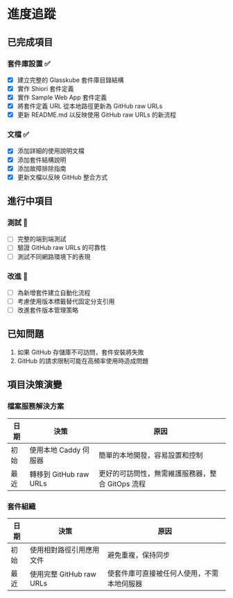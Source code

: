 # 進度追蹤

## 已完成項目

### 套件庫設置 ✅
- [x] 建立完整的 Glasskube 套件庫目錄結構
- [x] 實作 Shiori 套件定義
- [x] 實作 Sample Web App 套件定義
- [x] 將套件定義 URL 從本地路徑更新為 GitHub raw URLs
- [x] 更新 README.md 以反映使用 GitHub raw URLs 的新流程

### 文檔 ✅
- [x] 添加詳細的使用說明文檔
- [x] 添加套件結構說明
- [x] 添加故障排除指南
- [x] 更新文檔以反映 GitHub 整合方式

## 進行中項目

### 測試 🔄
- [ ] 完整的端到端測試
- [ ] 驗證 GitHub raw URLs 的可靠性
- [ ] 測試不同網路環境下的表現

### 改進 🔄
- [ ] 為新增套件建立自動化流程
- [ ] 考慮使用版本標籤替代固定分支引用
- [ ] 改進套件版本管理策略

## 已知問題

1. 如果 GitHub 存儲庫不可訪問，套件安裝將失敗
2. GitHub 的請求限制可能在高頻率使用時造成問題

## 項目決策演變

### 檔案服務解決方案
| 日期 | 決策 | 原因 |
|------|------|------|
| 初始 | 使用本地 Caddy 伺服器 | 簡單的本地開發，容易設置和控制 |
| 最近 | 轉移到 GitHub raw URLs | 更好的可訪問性，無需維護服務器，整合 GitOps 流程 |

### 套件組織
| 日期 | 決策 | 原因 |
|------|------|------|
| 初始 | 使用相對路徑引用應用文件 | 避免重複，保持同步 |
| 最近 | 使用完整 GitHub raw URLs | 使套件庫可直接被任何人使用，不需本地伺服器 |
